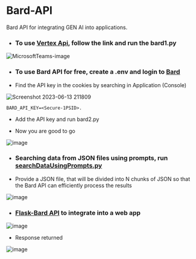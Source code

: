 # Bard-API
Bard API for integrating GEN AI into applications. 

- ### To use [Vertex Api](https://www.youtube.com/watch?v=hzBp1ZWz1Fo), follow the link and run the bard1.py

![MicrosoftTeams-image](https://github.com/Syed007Hassan/Bard-API/assets/104893311/c506f16e-c451-461d-b303-6fcb85cf22af)


- ### To use Bard API for free, create a .env and login to [Bard](https://bard.google.com/)

- Find the API key in the cookies by searching in Application (Console)

![Screenshot 2023-06-13 211809](https://github.com/Syed007Hassan/Bard-API/assets/104893311/61a4eebe-7f14-4e20-9fa2-a4329f641b71)


```
BARD_API_KEY=<Secure-1PSID>.
```
- Add the API key and run bard2.py

- Now you are good to go

![image](https://github.com/Syed007Hassan/Bard-API/assets/104893311/24fa15bc-240f-47f3-b48a-562008c68976)

- ### Searching data from JSON files using prompts, run [searchDataUsingPrompts.py](https://github.com/Syed007Hassan/Bard-API/blob/main/jsonList/searchDataUsingPrompts.py)
- Provide a JSON file, that will be divided into N chunks of JSON so that the Bard API can efficiently process the results

![image](https://github.com/Syed007Hassan/Bard-API/assets/104893311/7e3f3fd3-9ab1-4543-a71a-cc5bb2dd5deb)

- ### [Flask-Bard API](https://github.com/Syed007Hassan/Bard-API/blob/main/flask-api/app.py) to integrate into a web app

![image](https://github.com/Syed007Hassan/Bard-API/assets/104893311/705b0996-4691-431e-b426-1ed14afa258a)

- Response returned

![image](https://github.com/Syed007Hassan/Bard-API/assets/104893311/9373a6f8-905b-4d7d-93b3-927699a2fab9)



